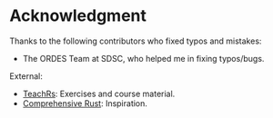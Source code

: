 # Acknowledgment

Thanks to the following contributors who fixed typos and mistakes:

- The ORDES Team at SDSC, who helped me in fixing typos/bugs.

External:

- [TeachRs](https://github.com/trifectatechfoundation/teach-rs): Exercises and
  course material.
- [Comprehensive Rust](https://google.github.io/comprehensive-rust):
  Inspiration.
